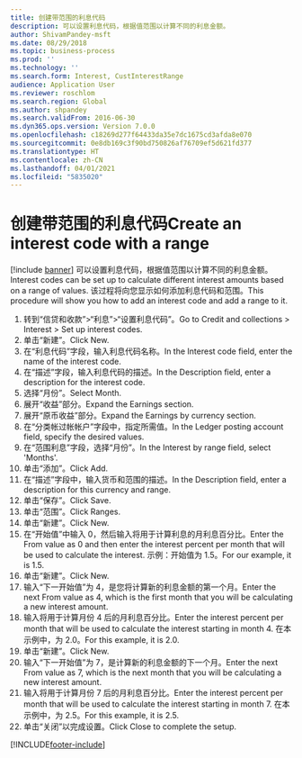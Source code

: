 ```yaml
---
title: 创建带范围的利息代码
description: 可以设置利息代码，根据值范围以计算不同的利息金额。
author: ShivamPandey-msft
ms.date: 08/29/2018
ms.topic: business-process
ms.prod: ''
ms.technology: ''
ms.search.form: Interest, CustInterestRange
audience: Application User
ms.reviewer: roschlom
ms.search.region: Global
ms.author: shpandey
ms.search.validFrom: 2016-06-30
ms.dyn365.ops.version: Version 7.0.0
ms.openlocfilehash: c18269d277f64433da35e7dc1675cd3afda8e070
ms.sourcegitcommit: 0e8db169c3f90bd750826af76709ef5d621fd377
ms.translationtype: HT
ms.contentlocale: zh-CN
ms.lasthandoff: 04/01/2021
ms.locfileid: "5835020"
---
```

# <a name="create-an-interest-code-with-a-range"></a><span data-ttu-id="6b29b-103">创建带范围的利息代码</span><span class="sxs-lookup"><span data-stu-id="6b29b-103">Create an interest code with a range</span></span>

[!include [banner](../../includes/banner.md)]
<span data-ttu-id="6b29b-104">可以设置利息代码，根据值范围以计算不同的利息金额。</span><span class="sxs-lookup"><span data-stu-id="6b29b-104">Interest codes can be set up to calculate different interest amounts based on a range of values.</span></span> <span data-ttu-id="6b29b-105">该过程将向您显示如何添加利息代码和范围。</span><span class="sxs-lookup"><span data-stu-id="6b29b-105">This procedure will show you how to add an interest code and add a range to it.</span></span>

1. <span data-ttu-id="6b29b-106">转到“信贷和收款”>“利息”>“设置利息代码”。</span><span class="sxs-lookup"><span data-stu-id="6b29b-106">Go to Credit and collections > Interest > Set up interest codes.</span></span>
2. <span data-ttu-id="6b29b-107">单击“新建”。</span><span class="sxs-lookup"><span data-stu-id="6b29b-107">Click New.</span></span>
3. <span data-ttu-id="6b29b-108">在“利息代码”字段，输入利息代码名称。</span><span class="sxs-lookup"><span data-stu-id="6b29b-108">In the Interest code field, enter the name of the interest code.</span></span>
4. <span data-ttu-id="6b29b-109">在“描述”字段，输入利息代码的描述。</span><span class="sxs-lookup"><span data-stu-id="6b29b-109">In the Description field, enter a description for the interest code.</span></span>
5. <span data-ttu-id="6b29b-110">选择“月份”。</span><span class="sxs-lookup"><span data-stu-id="6b29b-110">Select Month.</span></span>
6. <span data-ttu-id="6b29b-111">展开“收益”部分。</span><span class="sxs-lookup"><span data-stu-id="6b29b-111">Expand the Earnings section.</span></span>
7. <span data-ttu-id="6b29b-112">展开“原币收益”部分。</span><span class="sxs-lookup"><span data-stu-id="6b29b-112">Expand the Earnings by currency section.</span></span>
8. <span data-ttu-id="6b29b-113">在“分类帐过帐帐户”字段中，指定所需值。</span><span class="sxs-lookup"><span data-stu-id="6b29b-113">In the Ledger posting account field, specify the desired values.</span></span>
9. <span data-ttu-id="6b29b-114">在“范围利息”字段，选择“月份”。</span><span class="sxs-lookup"><span data-stu-id="6b29b-114">In the Interest by range field, select 'Months'.</span></span>
10. <span data-ttu-id="6b29b-115">单击“添加”。</span><span class="sxs-lookup"><span data-stu-id="6b29b-115">Click Add.</span></span>
11. <span data-ttu-id="6b29b-116">在“描述”字段中，输入货币和范围的描述。</span><span class="sxs-lookup"><span data-stu-id="6b29b-116">In the Description field, enter a description for this currency and range.</span></span>
12. <span data-ttu-id="6b29b-117">单击“保存”。</span><span class="sxs-lookup"><span data-stu-id="6b29b-117">Click Save.</span></span>
13. <span data-ttu-id="6b29b-118">单击“范围”。</span><span class="sxs-lookup"><span data-stu-id="6b29b-118">Click Ranges.</span></span>
14. <span data-ttu-id="6b29b-119">单击“新建”。</span><span class="sxs-lookup"><span data-stu-id="6b29b-119">Click New.</span></span>
15. <span data-ttu-id="6b29b-120">在“开始值”中输入 0，然后输入将用于计算利息的月利息百分比。</span><span class="sxs-lookup"><span data-stu-id="6b29b-120">Enter the From value as 0 and then enter the interest percent per month that will be used to calculate the interest.</span></span> <span data-ttu-id="6b29b-121">示例：开始值为 1.5。</span><span class="sxs-lookup"><span data-stu-id="6b29b-121">For our example, it is 1.5.</span></span>
16. <span data-ttu-id="6b29b-122">单击“新建”。</span><span class="sxs-lookup"><span data-stu-id="6b29b-122">Click New.</span></span>
17. <span data-ttu-id="6b29b-123">输入“下一开始值”为 4，是您将计算新的利息金额的第一个月。</span><span class="sxs-lookup"><span data-stu-id="6b29b-123">Enter the next From value as 4, which is the first month that you will be calculating a new interest amount.</span></span>
18. <span data-ttu-id="6b29b-124">输入将用于计算月份 4 后的月利息百分比。</span><span class="sxs-lookup"><span data-stu-id="6b29b-124">Enter the interest percent per month that will be used to calculate the interest starting in month 4.</span></span> <span data-ttu-id="6b29b-125">在本示例中，为 2.0。</span><span class="sxs-lookup"><span data-stu-id="6b29b-125">For this example, it is 2.0.</span></span>
19. <span data-ttu-id="6b29b-126">单击“新建”。</span><span class="sxs-lookup"><span data-stu-id="6b29b-126">Click New.</span></span>
20. <span data-ttu-id="6b29b-127">输入“下一开始值”为 7，是计算新的利息金额的下一个月。</span><span class="sxs-lookup"><span data-stu-id="6b29b-127">Enter the next From value as 7, which is the next month that you will be calculating a new interest amount.</span></span>
21. <span data-ttu-id="6b29b-128">输入将用于计算月份 7 后的月利息百分比。</span><span class="sxs-lookup"><span data-stu-id="6b29b-128">Enter the interest percent per month that will be used to calculate the interest starting in month 7.</span></span> <span data-ttu-id="6b29b-129">在本示例中，为 2.5。</span><span class="sxs-lookup"><span data-stu-id="6b29b-129">For this example, it is 2.5.</span></span>
22. <span data-ttu-id="6b29b-130">单击“关闭”以完成设置。</span><span class="sxs-lookup"><span data-stu-id="6b29b-130">Click Close to complete the setup.</span></span>



[!INCLUDE[footer-include](../../../includes/footer-banner.md)]